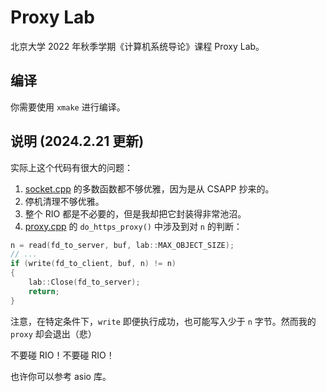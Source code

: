 # Proxy Lab

北京大学 2022 年秋季学期《计算机系统导论》课程 Proxy Lab。

## 编译

你需要使用 `xmake` 进行编译。

## 说明 (2024.2.21 更新)

实际上这个代码有很大的问题：

1. [socket.cpp](src/socket.cpp) 的多数函数都不够优雅，因为是从 CSAPP 抄来的。
2. 停机清理不够优雅。
2. 整个 RIO 都是不必要的，但是我却把它封装得非常池沼。
3. [proxy.cpp](src/proxy.cpp) 的 `do_https_proxy()` 中涉及到对 `n` 的判断：

```c
n = read(fd_to_server, buf, lab::MAX_OBJECT_SIZE);
// ...
if (write(fd_to_client, buf, n) != n)
{
    lab::Close(fd_to_server);
    return;
}

```

注意，在特定条件下，`write` 即便执行成功，也可能写入少于 `n` 字节。然而我的 `proxy` 却会退出（悲）

不要碰 RIO！不要碰 RIO！

也许你可以参考 asio 库。
